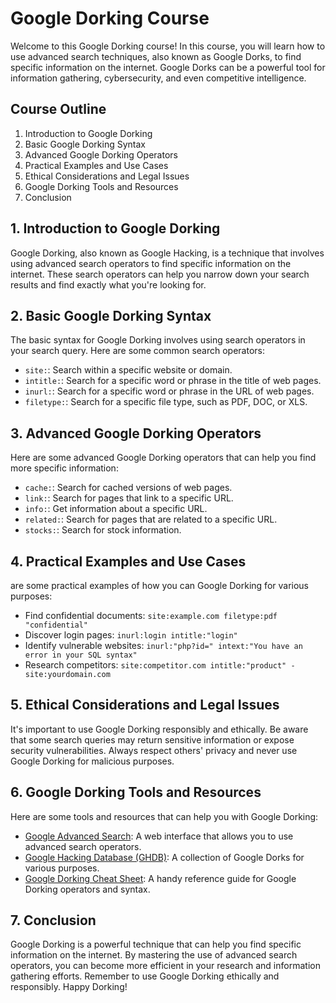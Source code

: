# Google Dorking Course

Welcome to this Google Dorking course! In this course, you will learn how to use advanced search techniques, also known as Google Dorks, to find specific information on the internet. Google Dorks can be a powerful tool for information gathering, cybersecurity, and even competitive intelligence.

## Course Outline

1. Introduction to Google Dorking
2. Basic Google Dorking Syntax
3. Advanced Google Dorking Operators
4. Practical Examples and Use Cases
5. Ethical Considerations and Legal Issues
6. Google Dorking Tools and Resources
7. Conclusion

## 1. Introduction to Google Dorking

Google Dorking, also known as Google Hacking, is a technique that involves using advanced search operators to find specific information on the internet. These search operators can help you narrow down your search results and find exactly what you're looking for.

## 2. Basic Google Dorking Syntax

The basic syntax for Google Dorking involves using search operators in your search query. Here are some common search operators:

- `site:`: Search within a specific website or domain.
- `intitle:`: Search for a specific word or phrase in the title of web pages.
- `inurl:`: Search for a specific word or phrase in the URL of web pages.
- `filetype:`: Search for a specific file type, such as PDF, DOC, or XLS.

## 3. Advanced Google Dorking Operators

Here are some advanced Google Dorking operators that can help you find more specific information:

- `cache:`: Search for cached versions of web pages.
- `link:`: Search for pages that link to a specific URL.
- `info:`: Get information about a specific URL.
- `related:`: Search for pages that are related to a specific URL.
- `stocks:`: Search for stock information.

## 4. Practical Examples and Use Cases

 are some practical examples of how you can Google Dorking for various purposes:

- Find confidential documents: `site:example.com filetype:pdf "confidential"`
- Discover login pages: `inurl:login intitle:"login"`
- Identify vulnerable websites: `inurl:"php?id=" intext:"You have an error in your SQL syntax"`
- Research competitors: `site:competitor.com intitle:"product" -site:yourdomain.com`

## 5. Ethical Considerations and Legal Issues

It's important to use Google Dorking responsibly and ethically. Be aware that some search queries may return sensitive information or expose security vulnerabilities. Always respect others' privacy and never use Google Dorking for malicious purposes.

## 6. Google Dorking Tools and Resources

Here are some tools and resources that can help you with Google Dorking:

- [Google Advanced Search](https://www.google.com/advanced_search): A web interface that allows you to use advanced search operators.
- [Google Hacking Database (GHDB)](https://www.exploit-db.com/google-hacking-database): A collection of Google Dorks for various purposes.
- [Google Dorking Cheat Sheet](https://www.sans.org/security-resources/GoogleCheatSheet.pdf): A handy reference guide for Google Dorking operators and syntax.

## 7. Conclusion

Google Dorking is a powerful technique that can help you find specific information on the internet. By mastering the use of advanced search operators, you can become more efficient in your research and information gathering efforts. Remember to use Google Dorking ethically and responsibly. Happy Dorking!
